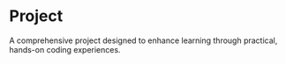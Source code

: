 # Project
A comprehensive project designed to enhance learning through practical, hands-on coding experiences.
